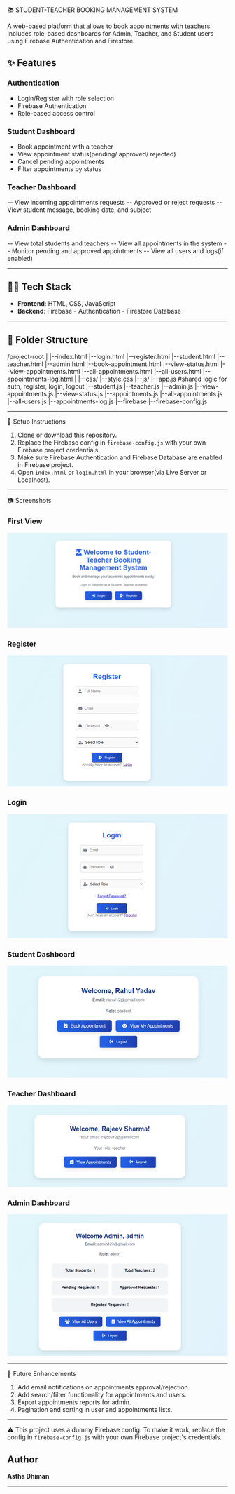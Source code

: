 📚 STUDENT-TEACHER BOOKING MANAGEMENT SYSTEM

A web-based platform that allows to book appointments with teachers. Includes role-based dashboards for Admin, Teacher, and Student users using Firebase Authentication and Firestore.

## ✨ Features

### Authentication
- Login/Register with role selection
- Firebase Authentication
- Role-based access control

### Student Dashboard
- Book appointment with a teacher
- View appointment status(pending/ approved/ rejected)
- Cancel pending appointments
- Filter appointments by status

### Teacher Dashboard
-- View incoming appointments requests
-- Approved or reject requests
-- View student message, booking date, and subject

### Admin Dashboard
-- View total students and teachers
-- View all appointments in the system
-- Monitor pending and approved appointments
-- View all users and logs(if enabled)

---


## 🧑‍💻 Tech Stack
- **Frontend**: HTML, CSS, JavaScript
- **Backend**: Firebase
        - Authentication
        - Firestore Database

---        

## 📁 Folder Structure
/project-root
|
|--index.html
|--login.html
|--register.html
|--student.html
|--teacher.html
|--admin.html
|--book-appointment.html
|--view-status.html
|--view-appointments.html
|--all-appointments.html
|--all-users.html
|--appointments-log.html
|
|--css/
    |--style.css
|--js/
    |--app.js   #shared logic for auth, register, login, logout
    |--student.js
    |--teacher.js
    |--admin.js
    |--view-appointments.js
    |--view-status.js
    |--appointments.js
    |--all-appointments.js
    |--all-users.js
    |--appointments-log.js
|--firebase
    |--firebase-config.js     

---    


🔧 Setup Instructions
1. Clone or download this repository.
2. Replace the Firebase config in `firebase-config.js` with your own Firebase project credentials.
3. Make sure Firebase Authentication and Firebase Database are enabled in Firebase project.
4. Open `index.html` or `login.html` in your browser(via Live Server or Localhost).

---

📷 Screenshots

### First View
![Front Page after running application](assets/first-view.png)

### Register
![Register Page](assets/register.png)

### Login
![Login Page](assets/login.png)

### Student Dashboard
![Student Page](assets/student-view.png)

### Teacher Dashboard
![Teacher Page](assets/teacher-view.png)

### Admin Dashboard
![Admin Page](assets/admin-view.png)

---



📌 Future Enhancements
1. Add email notifications on appointments approval/rejection.
2. Add search/filter functionality for appointments and users.
3. Export appointments reports for admin.
4. Pagination and sorting in user and appointments lists.

---

⚠️ This project uses a dummy Firebase config.
To make it work, replace the config in `firebase-config.js` with your own Firebase project's credentials.


## Author

**Astha Dhiman**

---
